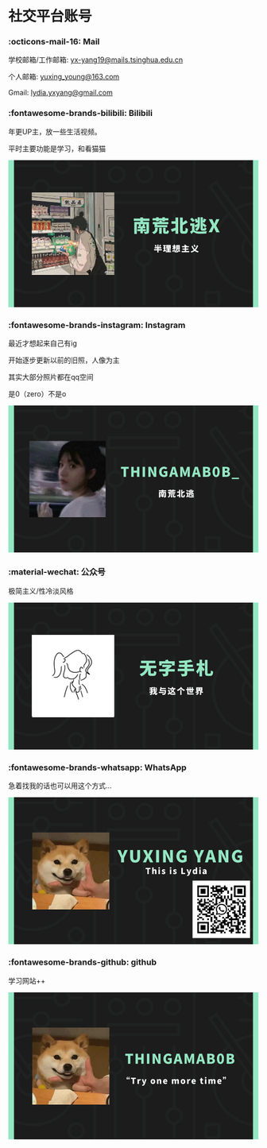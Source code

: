 # 社交平台账号

### :octicons-mail-16: Mail
学校邮箱/工作邮箱: yx-yang19@mails.tsinghua.edu.cn

个人邮箱: yuxing_young@163.com

Gmail: lydia.yxyang@gmail.com

### :fontawesome-brands-bilibili: Bilibili
年更UP主，放一些生活视频。

平时主要功能是学习，和看猫猫

[![](card/bilibili.png)](https://space.bilibili.com/494966799)

### :fontawesome-brands-instagram: Instagram
最近才想起来自己有ig

开始逐步更新以前的旧照，人像为主

其实大部分照片都在qq空间

是0（zero）不是o

[![](card/ins.png)](https://www.instagram.com/thingamab0b_/)


### :material-wechat: 公众号
极简主义/性冷淡风格

[![](card/公众号.png)](https://mp.weixin.qq.com/mp/profile_ext?action=home&__biz=MzkyMDE3Nzk3OA==&scene=124#wechat_redirect)

### :fontawesome-brands-whatsapp: WhatsApp 
急着找我的话也可以用这个方式...

![](card/whatsapp.png)

### :fontawesome-brands-github: github
学习网站++

[![](card/github.png)](https://github.com/Thingamab0b)


